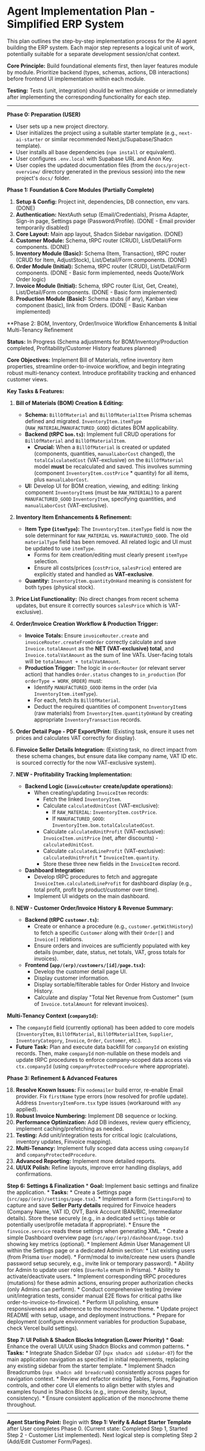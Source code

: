 # Agent Implementation Plan - Simplified ERP System

This plan outlines the step-by-step implementation process for the AI agent building the ERP system. Each major step represents a logical unit of work, potentially suitable for a separate development session/chat context.

**Core Principle:** Build foundational elements first, then layer features module by module. Prioritize backend (types, schemas, actions, DB interactions) before frontend UI implementation within each module.

**Testing:** Tests (unit, integration) should be written alongside or immediately after implementing the corresponding functionality for each step.

--- --- ---

**Phase 0: Preparation (USER)**

*   User sets up a new project directory.
*   User initializes the project using a suitable starter template (e.g., `next-ai-starter` or similar recommended Next.js/Supabase/Shadcn template).
*   User installs all base dependencies (`npm install` or equivalent).
*   User configures `.env.local` with Supabase URL and Anon Key.
*   User copies the updated documentation files (from the `docs/project-overview/` directory generated in the previous session) into the new project's `docs/` folder.

**Phase 1: Foundation & Core Modules (Partially Complete)**

1.  **Setup & Config:** Project init, dependencies, DB connection, env vars. (DONE)
2.  **Authentication:** NextAuth setup (Email/Credentials), Prisma Adapter, Sign-in page, Settings page (Password/Profile). (DONE - Email provider temporarily disabled)
3.  **Core Layout:** Main app layout, Shadcn Sidebar navigation. (DONE)
4.  **Customer Module:** Schema, tRPC router (CRUD), List/Detail/Form components. (DONE)
5.  **Inventory Module (Basic):** Schema (Item, Transaction), tRPC router (CRUD for Item, AdjustStock), List/Detail/Form components. (DONE)
6.  **Order Module (Initial):** Schema, tRPC router (CRUD), List/Detail/Form components. (DONE - Basic form implemented, needs Quote/Work Order logic)
7.  **Invoice Module (Initial):** Schema, tRPC router (List, Get, Create), List/Detail/Form components. (DONE - Basic form implemented)
8.  **Production Module (Basic):** Schema stubs (if any), Kanban view component (basic), link from Orders. (DONE - Basic Kanban implemented)

**Phase 2: BOM, Inventory, Order/Invoice Workflow Enhancements & Initial Multi-Tenancy Refinement

**Status:** In Progress (Schema adjustments for BOM/Inventory/Production completed, Profitability/Customer History features planned)

**Core Objectives:** Implement Bill of Materials, refine inventory item properties, streamline order-to-invoice workflow, and begin integrating robust multi-tenancy context. Introduce profitability tracking and enhanced customer views.

**Key Tasks & Features:**

1.  **Bill of Materials (BOM) Creation & Editing:**
    *   **Schema:** `BillOfMaterial` and `BillOfMaterialItem` Prisma schemas defined and migrated. `InventoryItem.itemType` (`RAW_MATERIAL`/`MANUFACTURED_GOOD`) dictates BOM applicability.
    *   **Backend (tRPC `bom.ts`):** Implement full CRUD operations for `BillOfMaterial` and `BillOfMaterialItem`.
        *   **Crucial:** When a `BillOfMaterial` is created or updated (components, quantities, `manualLaborCost` changed), the `totalCalculatedCost` (VAT-exclusive) on the `BillOfMaterial` model **must** be recalculated and saved. This involves summing (component `InventoryItem.costPrice` \* quantity) for all items, plus `manualLaborCost`.
    *   **UI:** Develop UI for BOM creation, viewing, and editing: linking component `InventoryItem`s (must be `RAW_MATERIAL`) to a parent `MANUFACTURED_GOOD` `InventoryItem`, specifying quantities, and `manualLaborCost` (VAT-exclusive).

2.  **Inventory Item Enhancements & Refinement:**
    *   **Item Type (`itemType`):** The `InventoryItem.itemType` field is now the sole determinant for `RAW_MATERIAL` vs. `MANUFACTURED_GOOD`. The old `materialType` field has been removed. All related logic and UI must be updated to use `itemType`.
        *   Forms for item creation/editing must clearly present `itemType` selection.
        *   Ensure all costs/prices (`costPrice`, `salesPrice`) entered are explicitly stated and handled as **VAT-exclusive**.
    *   **Quantity:** `InventoryItem.quantityOnHand` meaning is consistent for both types (physical stock).

3.  **Price List Functionality:** (No direct changes from recent schema updates, but ensure it correctly sources `salesPrice` which is VAT-exclusive).

4.  **Order/Invoice Creation Workflow & Production Trigger:**
    *   **Invoice Totals:** Ensure `invoiceRouter.create` and `invoiceRouter.createFromOrder` correctly calculate and save `Invoice.totalAmount` as the **NET (VAT-exclusive) total**, and `Invoice.totalVatAmount` as the sum of line VATs. User-facing totals will be `totalAmount + totalVatAmount`.
    *   **Production Trigger:** The logic in `orderRouter` (or relevant server action) that handles `Order.status` changes to `in_production` (for `orderType = WORK_ORDER`) must:
        *   Identify `MANUFACTURED_GOOD` items in the order (via `InventoryItem.itemType`).
        *   For each, fetch its `BillOfMaterial`.
        *   Deduct the required quantities of component `InventoryItem`s (raw materials) from `InventoryItem.quantityOnHand` by creating appropriate `InventoryTransaction` records.

5.  **Order Detail Page - PDF Export/Print:** (Existing task, ensure it uses net prices and calculates VAT correctly for display).

6.  **Finvoice Seller Details Integration:** (Existing task, no direct impact from these schema changes, but ensure data like company name, VAT ID etc. is sourced correctly for the now VAT-exclusive system).

7.  **NEW - Profitability Tracking Implementation:**
    *   **Backend Logic (`invoiceRouter` create/update operations):**
        *   When creating/updating `InvoiceItem` records:
            *   Fetch the linked `InventoryItem`.
            *   Calculate `calculatedUnitCost` (VAT-exclusive): 
                *   If `RAW_MATERIAL`: `InventoryItem.costPrice`.
                *   If `MANUFACTURED_GOOD`: `InventoryItem.bom.totalCalculatedCost`.
            *   Calculate `calculatedUnitProfit` (VAT-exclusive): `InvoiceItem.unitPrice` (net, after discounts) - `calculatedUnitCost`.
            *   Calculate `calculatedLineProfit` (VAT-exclusive): `calculatedUnitProfit` * `InvoiceItem.quantity`.
            *   Store these three new fields in the `InvoiceItem` record.
    *   **Dashboard Integration:**
        *   Develop tRPC procedures to fetch and aggregate `InvoiceItem.calculatedLineProfit` for dashboard display (e.g., total profit, profit by product/customer over time).
        *   Implement UI widgets on the main dashboard.

8.  **NEW - Customer Order/Invoice History & Revenue Summary:**
    *   **Backend (tRPC `customer.ts`):**
        *   Create or enhance a procedure (e.g., `customer.getWithHistory`) to fetch a specific `Customer` along with their `Order[]` and `Invoice[]` relations.
        *   Ensure orders and invoices are sufficiently populated with key details (number, date, status, net totals, VAT, gross totals for invoices).
    *   **Frontend (`app/(erp)/customers/[id]/page.tsx`):**
        *   Develop the customer detail page UI.
        *   Display customer information.
        *   Display sortable/filterable tables for Order History and Invoice History.
        *   Calculate and display "Total Net Revenue from Customer" (sum of `Invoice.totalAmount` for relevant invoices).

**Multi-Tenancy Context (`companyId`):**
*   The `companyId` field (currently optional) has been added to core models (`InventoryItem`, `BillOfMaterial`, `BillOfMaterialItem`, `Supplier`, `InventoryCategory`, `Invoice`, `Order`, `Customer`, etc.).
*   **Future Task:** Plan and execute data backfill for `companyId` on existing records. Then, make `companyId` non-nullable on these models and update tRPC procedures to enforce company-scoped data access via `ctx.companyId` (using `companyProtectedProcedure` where appropriate).

**Phase 3: Refinement & Advanced Features**

18. **Resolve Known Issues:** Fix `nodemailer` build error, re-enable Email provider. Fix `firstName` type errors (now resolved for profile update). Address `InventoryItemForm.tsx` type issues (workaround with `any` applied).
19. **Robust Invoice Numbering:** Implement DB sequence or locking.
20. **Performance Optimization:** Add DB indexes, review query efficiency, implement caching/prefetching as needed.
21. **Testing:** Add unit/integration tests for critical logic (calculations, inventory updates, Finvoice mapping).
22. **Multi-Tenancy:** Implement fully scoped data access using `companyId` and `companyProtectedProcedure`.
23. **Advanced Reporting:** Implement more detailed reports.
24. **UI/UX Polish:** Refine layouts, improve error handling displays, add confirmations.

**Step 6: Settings & Finalization**
    *   **Goal:** Implement basic settings and finalize the application.
    *   **Tasks:**
        *   Create a Settings page (`src/app/(erp)/settings/page.tsx`).
        *   Implement a form (`SettingsForm`) to capture and save **Seller Party details** required for Finvoice headers (Company Name, VAT ID, OVT, Bank Account IBAN/BIC, Intermediator details). Store these securely (e.g., in a dedicated `settings` table or potentially user/profile metadata if appropriate).
        *   Ensure the `finvoice.service` reads these settings when generating XML.
        *   Create a simple Dashboard overview page (`src/app/(erp)/dashboard/page.tsx`) showing key metrics (optional).
        *   Implement Admin User Management UI within the Settings page or a dedicated Admin section:
            *   List existing users (from Prisma `User` model).
            *   Form/modal to invite/create new users (handle password setup securely, e.g., invite link or temporary password).
            *   Ability for Admin to update user roles (`UserRole` enum in Prisma).
            *   Ability to activate/deactivate users.
            *   Implement corresponding tRPC procedures (mutations) for these admin actions, ensuring proper authorization checks (only Admins can perform).
        *   Conduct comprehensive testing (review unit/integration tests, consider manual E2E flows for critical paths like order-to-invoice-to-finvoice).
        *   Perform UI polishing, ensure responsiveness and adherence to the monochrome theme.
        *   Update project README with setup, usage, and deployment instructions.
        *   Prepare for deployment (configure environment variables for production Supabase, check Vercel build settings).

**Step 7: UI Polish & Shadcn Blocks Integration (Lower Priority)**
    *   **Goal:** Enhance the overall UI/UX using Shadcn Blocks and common patterns.
    *   **Tasks:**
        *   Integrate Shadcn Sidebar 07 (`npx shadcn add sidebar-07`) for the main application navigation as specified in initial requirements, replacing any existing sidebar from the starter template.
        *   Implement Shadcn Breadcrumbs (`npx shadcn add breadcrumb`) consistently across pages for navigation context.
        *   Review and refactor existing Tables, Forms, Pagination controls, and other core UI elements to align better with styles and examples found in Shadcn Blocks (e.g., improve density, layout, consistency).
        *   Ensure consistent application of the monochrome theme throughout.

--- --- ---

**Agent Starting Point:** Begin with **Step 1: Verify & Adapt Starter Template** after User completes Phase 0. (Current state: Completed Step 1, Started Step 2 - Customer List implemented). Next logical step is completing Step 2 (Add/Edit Customer Form/Pages).
